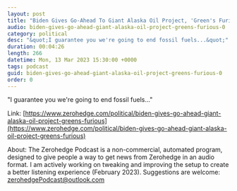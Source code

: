 ```yaml
---
layout: post
title: "Biden Gives Go-Ahead To Giant Alaska Oil Project, 'Green's Furious"
audio: biden-gives-go-ahead-giant-alaska-oil-project-greens-furious-0
category: political
desc: "&quot;I guarantee you we're going to end fossil fuels...&quot;"
duration: 00:04:26
length: 266
datetime: Mon, 13 Mar 2023 15:30:00 +0000
tags: podcast
guid: biden-gives-go-ahead-giant-alaska-oil-project-greens-furious-0
order: 0
---
```

&quot;I guarantee you we're going to end fossil fuels...&quot;

Link: [https://www.zerohedge.com/political/biden-gives-go-ahead-giant-alaska-oil-project-greens-furious](https://www.zerohedge.com/political/biden-gives-go-ahead-giant-alaska-oil-project-greens-furious)

About: The Zerohedge Podcast is a non-commercial, automated program, designed to give people a way to get news from Zerohedge in an audio format.  I am actively working on tweaking and improving the setup to create a better listening experience (February 2023).  Suggestions are welcome: [zerohedgePodcast@outlook.com](mailto:zerohedgePodcast@outlook.com)